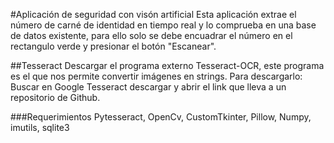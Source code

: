 ﻿#Aplicación de seguridad con visón artificial
Esta aplicación extrae el número de carné de identidad en tiempo real y lo comprueba en una base de datos existente, para ello solo se debe encuadrar el número en el rectangulo verde y presionar el botón "Escanear".

##Tesseract
Descargar el programa externo Tesseract-OCR, este programa es el que nos permite convertir imágenes en strings. Para descargarlo:
Buscar en Google Tesseract descargar y abrir el link que lleva a un repositorio de Github.

###Requerimientos
Pytesseract, OpenCv, CustomTkinter, Pillow, Numpy, imutils, sqlite3



